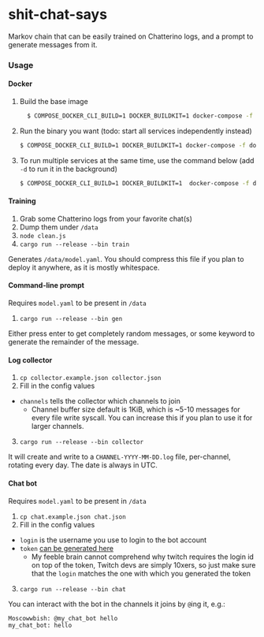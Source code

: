 # shit-chat-says

Markov chain that can be easily trained on Chatterino logs, and a prompt to generate messages from it.

### Usage

#### Docker

1. Build the base image

   ```bash
     $ COMPOSE_DOCKER_CLI_BUILD=1 DOCKER_BUILDKIT=1 docker-compose -f docker/docker-compose.yml build
   ```

2. Run the binary you want (todo: start all services independently instead)

   ```bash
   $ COMPOSE_DOCKER_CLI_BUILD=1 DOCKER_BUILDKIT=1 docker-compose -f docker/docker-compose.yml run --rm collector
   ```

3. To run multiple services at the same time, use the command below (add `-d` to run it in the background)

   ```bash
   $ COMPOSE_DOCKER_CLI_BUILD=1 DOCKER_BUILDKIT=1  docker-compose -f docker/docker-compose.yml up
   ```

#### Training

1. Grab some Chatterino logs from your favorite chat(s)
2. Dump them under `/data`
3. `node clean.js`
4. `cargo run --release --bin train`

Generates `/data/model.yaml`. You should compress this file if you plan to deploy it anywhere, as
it is mostly whitespace.

#### Command-line prompt

Requires `model.yaml` to be present in `/data`

1. `cargo run --release --bin gen`

Either press enter to get completely random messages, or some keyword to generate the remainder of the message.

#### Log collector

1. `cp collector.example.json collector.json`
2. Fill in the config values

- `channels` tells the collector which channels to join
  - Channel buffer size default is 1KiB, which is ~5-10 messages for every file write syscall.
    You can increase this if you plan to use it for larger channels.

3. `cargo run --release --bin collector`

It will create and write to a `CHANNEL-YYYY-MM-DD.log` file, per-channel, rotating every day. The date is always in UTC.

#### Chat bot

Requires `model.yaml` to be present in `/data`

1. `cp chat.example.json chat.json`
2. Fill in the config values

- `login` is the username you use to login to the bot account
- `token` [can be generated here](https://twitchapps.com/tmi/)
  - My feeble brain cannot comprehend why twitch requires the login id on top of the token, Twitch devs are simply 10xers,
    so just make sure that the `login` matches the one with which you generated the token

3. `cargo run --release --bin chat`

You can interact with the bot in the channels it joins by `@`ing it, e.g.:

```
Moscowwbish: @my_chat_bot hello
my_chat_bot: hello
```
